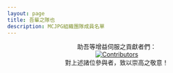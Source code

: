 ```yaml
---
layout: page
title: 吾輩之隊也
description: MCJPG組織團隊成員名單
---
```

<script setup>
import {
  VPTeamPage,
  VPTeamPageTitle,
  VPTeamMembers,
  VPTeamPageSection
} from 'vitepress/theme'
const code = [
    {
    avatar: '/teammate/SuiFeng.jpg',
    name: '隨風潛入夜',
    title: '網路開發',
    desc: 'MCJPG官网维护 | AI項目負責人 | MC生电服之主',
    links: [
      { icon: 'github', link: 'https://github.com/ZhuYuxuan9302' },
      { icon: {
          svg: '<svg xmlns="http://www.w3.org/2000/svg" viewBox="0 0 512 512"><!--!Font Awesome Free 6.6.0 by @fontawesome - https://fontawesome.com License - https://fontawesome.com/license/free Copyright 2024 Fonticons, Inc.--><path d="M488.6 104.1C505.3 122.2 513 143.8 511.9 169.8V372.2C511.5 398.6 502.7 420.3 485.4 437.3C468.2 454.3 446.3 463.2 419.9 464H92C65.6 463.2 43.8 454.2 26.7 436.8C9.7 419.4 .8 396.5 0 368.2V169.8C.8 143.8 9.7 122.2 26.7 104.1C43.8 87.8 65.6 78.8 92 78H121.4L96.1 52.2C90.3 46.5 87.4 39.2 87.4 30.4C87.4 21.6 90.3 14.3 96.1 8.6C101.8 2.9 109.1 0 117.9 0C126.7 0 134 2.9 139.8 8.6L213.1 78H301.1L375.6 8.6C381.7 2.9 389.2 0 398 0C406.8 0 414.1 2.9 419.9 8.6C425.6 14.3 428.5 21.6 428.5 30.4C428.5 39.2 425.6 46.5 419.9 52.2L394.6 78L423.9 78C450.3 78.8 471.9 87.8 488.6 104.1H488.6zM449.8 173.8C449.4 164.2 446.1 156.4 439.1 150.3C433.9 144.2 425.1 140.9 416.4 140.5H96.1C86.5 140.9 78.6 144.2 72.5 150.3C66.3 156.4 63.1 164.2 62.7 173.8V368.2C62.7 377.4 66 385.2 72.5 391.7C79 398.2 86.9 401.5 96.1 401.5H416.4C425.6 401.5 433.4 398.2 439.7 391.7C446 385.2 449.4 377.4 449.8 368.2L449.8 173.8zM185.5 216.5C191.8 222.8 195.2 230.6 195.6 239.7V273C195.2 282.2 191.9 289.9 185.8 296.2C179.6 302.5 171.8 305.7 162.2 305.7C152.6 305.7 144.7 302.5 138.6 296.2C132.5 289.9 129.2 282.2 128.8 273V239.7C129.2 230.6 132.6 222.8 138.9 216.5C145.2 210.2 152.1 206.9 162.2 206.5C171.4 206.9 179.2 210.2 185.5 216.5H185.5zM377 216.5C383.3 222.8 386.7 230.6 387.1 239.7V273C386.7 282.2 383.4 289.9 377.3 296.2C371.2 302.5 363.3 305.7 353.7 305.7C344.1 305.7 336.3 302.5 330.1 296.2C323.1 289.9 320.7 282.2 320.4 273V239.7C320.7 230.6 324.1 222.8 330.4 216.5C336.7 210.2 344.5 206.9 353.7 206.5C362.9 206.9 370.7 210.2 377 216.5H377z"/></svg>'
        },
         link: 'https://space.bilibili.com/495322167' }
    ]
  },
  {
    avatar: '/teammate/fireguo.png',
    name: 'FireGuo',
    title: '技術支持',
    desc: '基礎技術問題解決，風梨團隊創始人，狀態監測與機器人項目負責人',
  },
  {
    avatar: '/teammate/gufan.jpg',
    name: '孤帆',
    title: '技術支持',
    desc: 'Python开发',
  },
  {
    avatar: '/teammate/pingguomc.png',
    name: 'pingguomc',
    title: '后端任数人',
    desc: '朕清歌天谴了阐胭脂饮务器之患，幸饮务器之关 | 及乱者遂至',
  },
]

const community = [
  {
    avatar: '/teammate/Xiaosan.jpg',
    name: 'Xiaosan',
    title: '社區管理',
    desc: '曙光生電伺服器之主，惟此一人，開學之後閒暇甚多者也。',
  },
  {
    avatar: '/teammate/WERTYUS11.jpg',
    name: 'WERTYUS11',
    title: '審核',
    desc: 'HappyDog伺服器之主，善Replay與Bcut之術。',
  },
  {
    avatar: '/teammate/yubaozhi.jpg',
    name: '鱼包纸',
    title: '宣传',
    desc: '负责文书工作',
  },
  {
    avatar: '/teammate/叫我董老实-元气TaskMgr.jpg',
    name: '叫我董老實-元氣TaskMgr',
    title: '社區管理',
    desc: 'RBS生電伺服器（暫非成員伺服器也）之主，國慶之際，暫担任社群管理之職。負社區管理之责，亦博而不專也。',
    links: [
      { icon: {
          svg: '<svg xmlns="http://www.w3.org/2000/svg" viewBox="0 0 512 512"><!--!Font Awesome Free 6.6.0 by @fontawesome - https://fontawesome.com License - https://fontawesome.com/license/free Copyright 2024 Fonticons, Inc.--><path d="M488.6 104.1C505.3 122.2 513 143.8 511.9 169.8V372.2C511.5 398.6 502.7 420.3 485.4 437.3C468.2 454.3 446.3 463.2 419.9 464H92C65.6 463.2 43.8 454.2 26.7 436.8C9.7 419.4 .8 396.5 0 368.2V169.8C.8 143.8 9.7 122.2 26.7 104.1C43.8 87.8 65.6 78.8 92 78H121.4L96.1 52.2C90.3 46.5 87.4 39.2 87.4 30.4C87.4 21.6 90.3 14.3 96.1 8.6C101.8 2.9 109.1 0 117.9 0C126.7 0 134 2.9 139.8 8.6L213.1 78H301.1L375.6 8.6C381.7 2.9 389.2 0 398 0C406.8 0 414.1 2.9 419.9 8.6C425.6 14.3 428.5 21.6 428.5 30.4C428.5 39.2 425.6 46.5 419.9 52.2L394.6 78L423.9 78C450.3 78.8 471.9 87.8 488.6 104.1H488.6zM449.8 173.8C449.4 164.2 446.1 156.4 439.1 150.3C433.9 144.2 425.1 140.9 416.4 140.5H96.1C86.5 140.9 78.6 144.2 72.5 150.3C66.3 156.4 63.1 164.2 62.7 173.8V368.2C62.7 377.4 66 385.2 72.5 391.7C79 398.2 86.9 401.5 96.1 401.5H416.4C425.6 401.5 433.4 398.2 439.7 391.7C446 385.2 449.4 377.4 449.8 368.2L449.8 173.8zM185.5 216.5C191.8 222.8 195.2 230.6 195.6 239.7V273C195.2 282.2 191.9 289.9 185.8 296.2C179.6 302.5 171.8 305.7 162.2 305.7C152.6 305.7 144.7 302.5 138.6 296.2C132.5 289.9 129.2 282.2 128.8 273V239.7C129.2 230.6 132.6 222.8 138.9 216.5C145.2 210.2 152.1 206.9 162.2 206.5C171.4 206.9 179.2 210.2 185.5 216.5H185.5zM377 216.5C383.3 222.8 386.7 230.6 387.1 239.7V273C386.7 282.2 383.4 289.9 377.3 296.2C371.2 302.5 363.3 305.7 353.7 305.7C344.1 305.7 336.3 302.5 330.1 296.2C323.1 289.9 320.7 282.2 320.4 273V239.7C320.7 230.6 324.1 222.8 330.4 216.5C336.7 210.2 344.5 206.9 353.7 206.5C362.9 206.9 370.7 210.2 377 216.5H377z"/></svg>'
        },
         link: 'https://space.bilibili.com/1655020702' }
    ]
  },
  {
  avatar: '/teammate/北尘.png',
  name: '北尘',
  title: '審核',
  desc: 'FurCraft 司服，Amethyst 署理司服'
  },
  {
    avatar: '/teammate/二氧化钛.jpg',
    name: '二氧化钛',
    title: '社區管理',
    desc: 'MCIC服主',
  },
  {
    avatar: '/teammate/明镜台.jpg',
    name: '明镜台',
    title: '宣传兼设计',
    desc: '镜羽工作室创始人',
  },
  {
    avatar: '/teammate/Redapple_one.png',
    name: 'Redapple_one',
    title: '宣传',
    desc: 'TAC-Server服务器腐竹, 会那么一点的剪辑手法, 会用达芬奇,PR,ReplayMod,FlashBack.',
  }

]


</script>

<VPTeamPage>

  <VPTeamPageTitle>
    <template #title>吾輩之隊陣</template>
    <template #lead>請容吾介紹MCJPG之幕後英豪，此乃一專注於MC伺服器技術研討與宣傳之團體，矢志以更迅疾、更安穩之軟體，及更周全之宣傳策略，優化伺服器之生態環境。</template>
  </VPTeamPageTitle>
  <VPTeamPageSection>
    <template #title>開發部</template>
    <template #lead>MCJPG之開發者，助力編撰程式碼，審閱成員伺服請求，並維繫項目之生機。彼等以獻出新社群服務，並助益舊有服務之完善，使MCJPG得以運轉無虞。</template>
    <template #members>
      <VPTeamMembers size="small" :members="code" />
    </template>
  </VPTeamPageSection>
  <VPTeamPageSection>
    <template #title>社區部</template>
    <template #lead>MCJPG之社群部門，專司審核新入成員之伺服請求，維護交流社群之秩序，行組織之宣傳，以保障MCJPG擁有康健向上之生命力。</template>
    <template #members>
      <VPTeamMembers size="small" :members="community" />
    </template>
  </VPTeamPageSection>

</VPTeamPage>


<center>助吾等增益伺服之貢獻者們：</center>

<center><a href="https://github.com/MineJPGCraft/MCJPG/graphs/contributors">
  <img src="https://contrib.rocks/image?repo=MineJPGCraft/MCJPG" alt="Contributors"/>
</a></center>

<center>對上述諸位參與者，致以崇高之敬意！</center>
